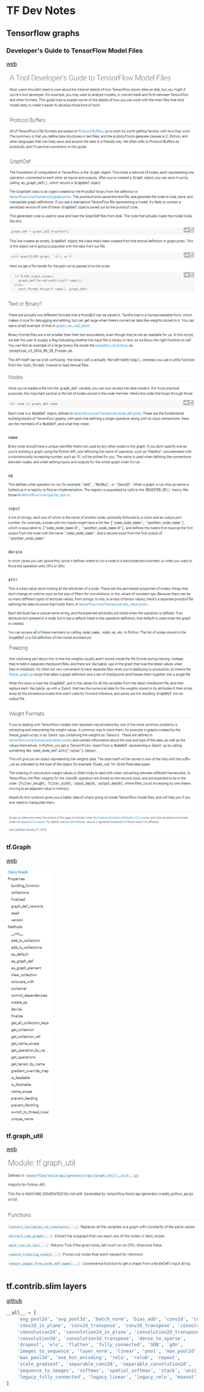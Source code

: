 # TF Dev Notes

## Tensorflow graphs

### Developer's Guide to TensorFlow Model Files

[web](https://www.tensorflow.org/extend/tool_developers/)

![](guide1.png)
![](guide2.png)
![](guide3.png)
![](guide4.png)

### tf.Graph

[web](https://www.tensorflow.org/api_docs/python/tf/Graph)

![](tf.Graph.png)

### tf.graph_util

[web](https://www.tensorflow.org/api_docs/python/tf/graph_util)

![](tf.graph_util.png)

## tf.contrib.slim layers

[github](https://github.com/tensorflow/tensorflow/blob/master/tensorflow/contrib/layers/python/layers/layers.py)

```python
__all__ = [
    'avg_pool2d', 'avg_pool3d', 'batch_norm', 'bias_add', 'conv2d', 'conv3d',
    'conv2d_in_plane', 'conv2d_transpose', 'conv3d_transpose', 'convolution',
    'convolution2d', 'convolution2d_in_plane', 'convolution2d_transpose',
    'convolution3d', 'convolution3d_transpose', 'dense_to_sparse',
    'dropout', 'elu', 'flatten', 'fully_connected', 'GDN', 'gdn',
    'images_to_sequence', 'layer_norm', 'linear', 'pool', 'max_pool2d',
    'max_pool3d', 'one_hot_encoding', 'relu', 'relu6', 'repeat',
    'scale_gradient', 'separable_conv2d', 'separable_convolution2d',
    'sequence_to_images', 'softmax', 'spatial_softmax', 'stack', 'unit_norm',
    'legacy_fully_connected', 'legacy_linear', 'legacy_relu', 'maxout'
]
```
